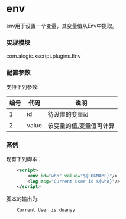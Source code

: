 env
===

env用于设置一个变量，其变量值从Env中提取。

### 实现模块

com.alogic.xscript.plugins.Env

### 配置参数

支持下列参数:

| 编号 | 代码 | 说明 |
| ---- | ---- | ---- |
| 1 | id | 待设置的变量id |
| 2 | value | 该变量的值,变量值可计算 |

### 案例

现有下列脚本：
```xml
	<script>
		<env id="who" value="${LOGNAME}"/>
		<log msg="Current User is ${who}"/>
	</script>
```
脚本的输出为:
```
	Current User is duanyy
```
